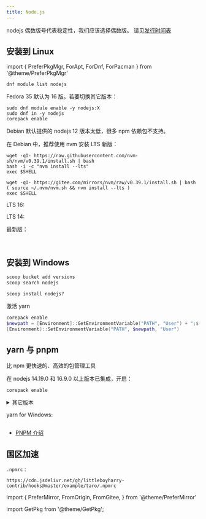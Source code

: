 ```yaml
---
title: Node.js
---
```


nodejs 偶数版号代表稳定性，我们应该选择偶数版。
请见[发行时间表](https://nodejs.org/en/about/releases/)

## 安装到 Linux

import {
PreferPkgMgr,
ForApt,
ForDnf,
ForPacman
} from '@theme/PreferPkgMgr'

 <PreferPkgMgr dnf apt pacman>
<ForDnf>

    dnf module list nodejs

Fedora 35 默认为 16 版。若要切换其它版本：

```shell
sudo dnf module enable -y nodejs:X
sudo dnf in -y nodejs
corepack enable
```

</ForDnf>

 <ForApt>

Debian 默认提供的 nodejs 12 版本太低，很多 npm 依赖包不支持。

在 Debian 中，推荐使用 nvm 安装 LTS 新版：

 <PreferMirror origin gitee>
<FromOrigin>

```shell
wget -qO- https://raw.githubusercontent.com/nvm-sh/nvm/v0.39.1/install.sh | bash
bash -i -c "nvm install --lts"
exec $SHELL
```

</FromOrigin>
<FromGitee>

```shell
wget -qO- https://gitee.com/mirrors/nvm/raw/v0.39.1/install.sh | bash
( source ~/.nvm/nvm.sh && nvm install --lts )
exec $SHELL
```

</FromGitee>
</PreferMirror>

</ForApt>

 <ForPacman>

LTS 16:

 <GetPkg pacman="nodejs-lts-gallium"/>

LTS 14:

 <GetPkg pacman="nodejs-lts-fermium	"/>

最新版：

 <GetPkg pacman="nodejs"/>

</ForPacman>

</PreferPkgMgr>

<br/>

## 安装到 Windows

```powershell
scoop bucket add versions
scoop search nodejs
```

    scoop install nodejs?

激活 yarn

```powershell
corepack enable
$newpath = [Environment]::GetEnvironmentVariable("PATH", "User") + ";$(yarn global bin)"
[Environment]::SetEnvironmentVariable("PATH", $newpath, "User")

```

## yarn 与 pnpm

比 npm 更快速的、高效的包管理工具

在 nodejs 14.19.0 和 16.9.0 以上版本已集成，开启：

    corepack enable

 <details className="let-details-to-gray">
<summary>其它版本</summary>

参考：https://github.com/pnpm/pnpm/tags

    corepack prepare pnpm@<新版> --activate

</details>

yarn for Windows:

```powershell

```

- [PNPM 介绍](https://pnpm.io/zh/motivation)

## 国区加速

`.npmrc` :

    https://cdn.jsdelivr.net/gh/littleboyharry-contrib/hooks@master/example/taro/.npmrc

import {
PreferMirror,
FromOrigin,
FromGitee,
} from '@theme/PreferMirror'

import GetPkg from '@theme/GetPkg';
